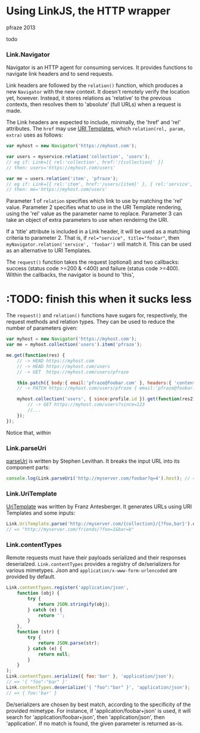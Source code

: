 Using LinkJS, the HTTP wrapper
==============================

pfraze 2013

todo

### Link.Navigator

Navigator is an HTTP agent for consuming services. It provides functions to navigate link headers and to send requests.

Link headers are followed by the `relation()` function, which produces a new `Navigator` with the new context. It doesn't remotely verify the location yet, however. Instead, it stores relations as 'relative' to the previous contexts, then resolves them to 'absolute' (full URLs) when a request is made.

The Link headers are expected to include, minimally, the 'href' and 'rel' attributes. The `href` may use <a target="_top" href="http://tools.ietf.org/html/rfc6570">URI Templates</a>, which `relation(rel, param, extra)` uses as follows:

```javascript
var myhost = new Navigator('https://myhost.com');

var users = myservice.relation('collection', 'users');
// eg if: Link=[{ rel:'collection', href:'/{collection}' }]
// then: users='https://myhost.com/users'

var me = users.relation('item', 'pfraze');
// eg if: Link=[{ rel:'item', href:'/users/{item}' }, { rel:'service', href:'/' }]
// then: me='https://myhost.com/users'
```

Parameter 1 of `relation` specifies which link to use by matching the 'rel' value. Parameter 2 specifies what to use in the URI Template rendering, using the 'rel' value as the parameter name to replace. Parameter 3 can take an object of extra parameters to use when rendeirng the URI.

If a 'title' attribute is included in a Link header, it will be used as a matching criteria to parameter 2. That is, if `rel="service", title="foobar"`, then `myNavigator.relation('service', 'foobar')` will match it. This can be used as an alternative to URI Templates.

The `request()` function takes the request (optional) and two callbacks: success (status code >=200 & <400) and failure (status code >=400). Within the callbacks, the navigator is bound to 'this',

# :TODO: finish this when it sucks less

The `request()` and `relation()` functions have sugars for, respectively, the request methods and relation types. They can be used to reduce the number of parameters given:

```javascript
var myhost = new Navigator('https://myhost.com');
var me = myhost.collection('users').item('pfraze');

me.get(function(res) {
	// -> HEAD https://myhost.com
	// -> HEAD https://myhost.com/users
	// -> GET  https://myhost.com/users/pfraze

	this.patch({ body:{ email:'pfraze@foobar.com' }, headers:{ 'content-type':'application/json' }});
	// -> PATCH https://myhost.com/users/pfraze { email:'pfraze@foobar.com' }

	myhost.collection('users', { since:profile.id }).get(function(res2) {
		// -> GET https://myhost.com/users?since=123
		//...
	});
});
```

Notice that, within 

### Link.parseUri

<a target="_top" href="http://stevenlevithan.com/demo/parseuri/js/">parseUri</a> is written by Stephen Levithan. It breaks the input URL into its component parts:

```javascript
console.log(Link.parseUri('http://myserver.com/foobar?q=4').host); // => 'myserver.com'
```

### Link.UriTemplate

<a target="_top" href="https://github.com/fxa/uritemplate-js">UriTemplate</a> was written by Franz Antesberger. It generates URLs using URI Templates and some inputs:

```javascript
Link.UriTemplate.parse('http://myserver.com/{collection}/{?foo,bar}').expand({ collection:'friends', foo:1, bar:'b' });
// => "http://myserver.com/friends/?foo=1&bar=b"

```

### Link.contentTypes

Remote requests must have their payloads serialized and their responses deserialzed. `Link.contentTypes` provides a registry of de/serializers for various mimetypes. Json and `application/x-www-form-urlencoded` are provided by default.

```javascript
Link.contentTypes.register('application/json',
	function (obj) {
		try {
			return JSON.stringify(obj);
		} catch (e) {
			return '';
		}
	},
	function (str) {
		try {
			return JSON.parse(str);
		} catch (e) {
			return null;
		}
	}
);
Link.contentTypes.serialize({ foo:'bar' }, 'application/json');
// => '{ "foo":"bar" }'
Link.contentTypes.deserialize('{ "foo":"bar" }', 'application/json');
// => { foo:'bar' }
```

De/serializers are chosen by best match, according to the specificity of the provided mimetype. For instance, if 'application/foobar+json' is used, it will search for 'application/foobar+json', then 'application/json', then 'application'. If no match is found, the given parameter is returned as-is.